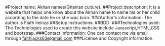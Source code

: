 #Project name:
Akhan names(Ghanian culture).
##Project description:
It is a website that helps one know about the Akhan name to name his or her child according to the date he or she was born.
###Author's information:
The author is Fiath Iminza
##Setup instructions:
##BDD:
###Technologies used:
The Technologies used to create this website include Javascript,HTML,CSS and bootstrap.
###Contact information:
One can contact me via email through faithjacks63@gmail.com
###License and Copyright information.
